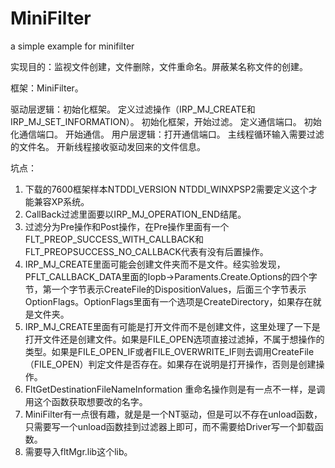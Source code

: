 # MiniFilter
a simple example for minifilter


实现目的：监视文件创建，文件删除，文件重命名。屏蔽某名称文件的创建。

框架：MiniFilter。

驱动层逻辑：初始化框架。
定义过滤操作（IRP_MJ_CREATE和IRP_MJ_SET_INFORMATION）。
初始化框架，开始过滤。
定义通信端口。
初始化通信端口。
开始通信。
用户层逻辑：打开通信端口。
			主线程循环输入需要过滤的文件名。
			开新线程接收驱动发回来的文件信息。

坑点：
1.	下载的7600框架样本NTDDI_VERSION NTDDI_WINXPSP2需要定义这个才能兼容XP系统。
2.	CallBack过滤里面要以IRP_MJ_OPERATION_END结尾。
3.	过滤分为Pre操作和Post操作，在Pre操作里面有一个FLT_PREOP_SUCCESS_WITH_CALLBACK和FLT_PREOPSUCCESS_NO_CALLBACK代表有没有后置操作。
4.	IRP_MJ_CREATE里面可能会创建文件夹而不是文件。经实验发现，PFLT_CALLBACK_DATA里面的Iopb->Paraments.Create.Options的四个字节，第一个字节表示CreateFile的DispositionValues，后面三个字节表示OptionFlags。OptionFlags里面有一个选项是CreateDirectory，如果存在就是文件夹。
5.	IRP_MJ_CREATE里面有可能是打开文件而不是创建文件，这里处理了一下是打开文件还是创建文件。如果是FILE_OPEN选项直接过滤掉，不属于想操作的类型。如果是FILE_OPEN_IF或者FILE_OVERWRITE_IF则去调用CreateFile（FILE_OPEN）判定文件是否存在。如果存在说明是打开操作，否则是创建操作。
6.	FltGetDestinationFileNameInformation 重命名操作则是有一点不一样，是调用这个函数获取想要改的名字。
7.	MiniFilter有一点很有趣，就是是一个NT驱动，但是可以不存在unload函数，只需要写一个unload函数挂到过滤器上即可，而不需要给Driver写一个卸载函数。
8.	需要导入fltMgr.lib这个lib。
